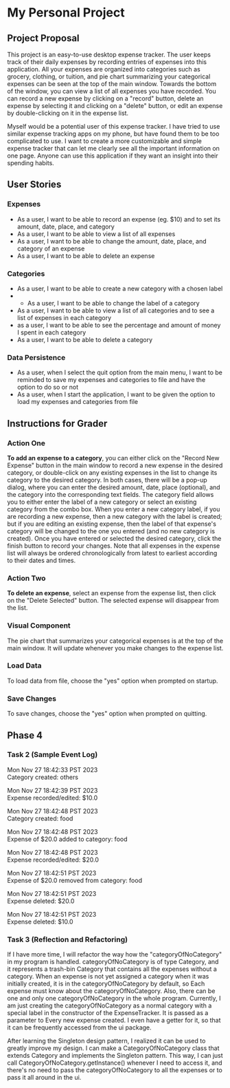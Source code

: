 # My Personal Project

## Project Proposal
This project is an easy-to-use desktop expense tracker.
The user keeps track of their daily expenses by recording entries of
expenses into this application. All your expenses are organized into
categories such as grocery, clothing, or tuition, and pie chart summarizing your 
categorical expenses can be seen at the top of the main window.
Towards the bottom of the window, you can view a list of all expenses you have recorded. You can 
record a new expense by clicking on a "record" button, delete an expense by selecting it and clicking on
a "delete" button, or edit an expense by double-clicking on it in the expense list.

Myself would be a potential user of this expense tracker. I have tried to
use similar expense tracking apps on my phone, but have found them to be
too complicated to use. I want to create a more customizable and simple
expense tracker that can let me clearly see all the important information on one
page. Anyone can use this application if they want an insight into their
spending habits.

## User Stories
### Expenses
- As a user, I want to be able to record an expense (eg. $10) and to set
  its amount, date, place, and category
- As a user, I want to be able to view a list of all expenses
- As a user, I want to be able to change the amount, date, place, and
  category of an expense
- As a user, I want to be able to delete an expense

### Categories
- As a user, I want to be able to create a new category with a chosen label
- - As a user, I want to be able to change the label of a category
- As a user, I want to be able to view a list of all categories and to see a
  list of expenses in each category
- as a user, I want to be able to see the percentage and amount of money I spent in
  each category
- As a user, I want to be able to delete a category

### Data Persistence
- As a user, when I select the quit option from the main menu, I want to be
  reminded to save my expenses and categories to file and have the option to
  do so or not
- As a user, when I start the application, I want to be given the option to
  load my expenses and categories from file

## Instructions for Grader
### Action One
**To add an expense to a category**, you can either
click on the "Record New Expense" button in the main window to record a new expense in the desired category,
or double-click on any existing expenses in the list to change its category to the desired category.
In both cases, there will be a pop-up dialog, where you can enter the desired amount, date, place (optional),
and the category into the corresponding text fields.
The category field allows you to either enter the
label of a new category or select an existing category from the combo box. When you enter a new category label, 
if you are recording a new expense, then a new category with the label is created; but if you are editing an
existing expense, then the label of that expense's category will be changed to the one you entered (and no new
category is created).
Once you have entered or selected the desired category,
click the finish button to record your changes. Note that all expenses in the expense list will always be ordered
chronologically from latest to earliest according to their dates and times.

### Action Two
**To delete an expense**, select an expense from the expense list, then click on the "Delete Selected" button.
The selected expense will disappear from the list.

### Visual Component
The pie chart that summarizes your categorical expenses is at the top of the main window. It will update
whenever you make changes to the expense list.

### Load Data
To load data from file, choose the "yes" option when prompted on startup.

### Save Changes
To save changes, choose the "yes" option when prompted on quitting.

## Phase 4
### Task 2 (Sample Event Log)
Mon Nov 27 18:42:33 PST 2023  
Category created: others

Mon Nov 27 18:42:39 PST 2023  
Expense recorded/edited: $10.0

Mon Nov 27 18:42:48 PST 2023  
Category created: food

Mon Nov 27 18:42:48 PST 2023  
Expense of $20.0 added to category: food

Mon Nov 27 18:42:48 PST 2023  
Expense recorded/edited: $20.0

Mon Nov 27 18:42:51 PST 2023  
Expense of $20.0 removed from category: food

Mon Nov 27 18:42:51 PST 2023  
Expense deleted: $20.0

Mon Nov 27 18:42:51 PST 2023  
Expense deleted: $10.0

### Task 3 (Reflection and Refactoring)
If I have more time, I will refactor the way how the "categoryOfNoCategory" in my program is handled. 
categoryOfNoCategory is of type Category, and it represents a trash-bin Category that contains all the
expenses without a category. When an expense is not yet assigned a category when it was initially created,
it is in the categoryOfNoCategory by default, so Each expense must know about the categoryOfNoCategory.
Also, there can be one and only one categoryOfNoCategory in the whole program. 
Currently, I am just creating the categoryOfNoCategory as a normal category with a special label 
in the constructor of the ExpenseTracker.
It is passed as a parameter to Every new expense created. I even have a getter for it,
so that it can be frequently accessed from the ui package.

After learning the Singleton design pattern, I realized it can be used to greatly improve my design.
I can make a CategoryOfNoCategory class that extends Category and implements the Singleton pattern.
This way, I can just call CategoryOfNoCategory.getInstance() whenever I need to access it,
and there's no need to pass the categoryOfNoCategory to all the expenses or to pass it all around in the ui.